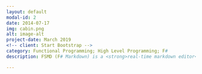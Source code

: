 ```yaml
---
layout: default
modal-id: 2
date: 2014-07-17
img: cabin.png
alt: image-alt
project-date: March 2019
<!-- client: Start Bootstrap -->
category: Functional Programming; High Level Programming; F#
description: FSMD (F# Markdown) is a <strong>real-time markdown editor</strong>. The backend parser componenet, as the name suggests, is written in <strong>pure F#</strong>. The front-end uses the <strong><a href=https://electronjs.org/>electron</a></strong> framework inconjunction with F# that is transpiled into Javascript using <strong><a href=https://fable.io/>FABLE</a></strong>. Some user friendly frontend features such as auto-parsing upon typing were also added.</br></br> The challenge of this project was that the group had only a couple of weeks of F# experience before embarking on it. Extensive planning was done to ensure smooth integration of individual code.</br></br> More information available at <a href="https://github.com/patrickjohncyh/FSMD/tree/team-hlp-final/FSMD-master"> Github Repo </a>

---
```

